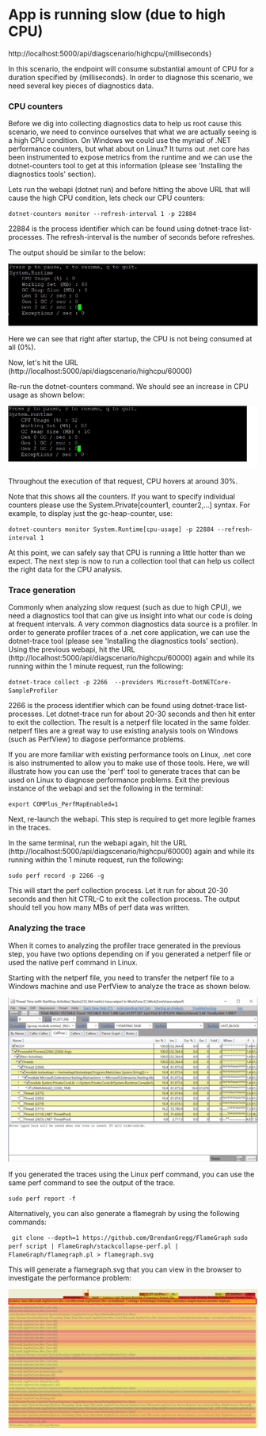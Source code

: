 # App is running slow (due to high CPU)

http://localhost:5000/api/diagscenario/highcpu/{milliseconds}

In this scenario, the endpoint will consume substantial amount of CPU for a duration specified by {milliseconds}. In order to diagnose this scenario, we need several key pieces of diagnostics data.

### CPU counters
Before we dig into collecting diagnostics data to help us root cause this scenario, we need to convince ourselves that what we are actually seeing is a high CPU condition. On Windows we could use the myriad of .NET performance counters, but what about on Linux? It turns out .net core has been instrumented to expose metrics from the runtime and we can use the dotnet-counters tool to get at this information (please see 'Installing the diagnostics tools' section). 

Lets run the webapi (dotnet run) and before hitting the above URL that will cause the high CPU condition, lets check our CPU counters:

`dotnet-counters monitor --refresh-interval 1 -p 22884`

22884 is the process identifier which can be found using dotnet-trace list-processes. The refresh-interval is the number of seconds before refreshes. 

The output should be similar to the below:

![alt text](https://github.com/MarioHewardt/netcorediag/blob/master/cpulow.jpg)

Here we can see that right after startup, the CPU is not being consumed at all (0%). 

Now, let's hit the URL (http://localhost:5000/api/diagscenario/highcpu/60000)

Re-run the dotnet-counters command. We should see an increase in CPU usage as shown below:

![alt text](https://github.com/MarioHewardt/netcorediag/blob/master/cpuhigh.jpg)

Throughout the execution of that request, CPU hovers at around 30%.  

Note that this shows all the counters. If you want to specify individual counters please use the System.Private[counter1, counter2,...] syntax. For example, to display just the gc-heap-counter, use:

`dotnet-counters monitor System.Runtime[cpu-usage] -p 22884 --refresh-interval 1`

At this point, we can safely say that CPU is running a little hotter than we expect. The next step is now to run a collection tool that can help us collect the right data for the CPU analysis.  


### Trace generation
Commonly when analyzing slow request (such as due to high CPU), we need a diagnostics tool that can give us insight into what our code is doing at frequent intervals. A very common diagnostics data source is a profiler. In order to generate profiler traces of a .net core application, we can use the dotnet-trace tool (please see 'Installing the diagnostics tools' section). Using the previous webapi, hit the URL (http://localhost:5000/api/diagscenario/highcpu/60000) again and while its running within the 1 minute request, run the following:

`dotnet-trace collect -p 2266  --providers Microsoft-DotNETCore-SampleProfiler`

2266 is the process identifier which can be found using dotnet-trace list-processes. Let dotnet-trace run for about 20-30 seconds and then hit enter to exit the collection. 
The result is a netperf file located in the same folder. netperf files are a great way to use existing analysis tools on Windows (such as PerfView) to diagose performance problems. 

If you  are more familiar with existing performance tools on Linux, .net core is also instrumented to allow you to make use of those tools. Here, we will illustrate how you can use the 'perf' tool to generate traces that can be used on Linux to diagnose performance problems. Exit the previous instance of the webapi and set the following in the terminal:

`export COMPlus_PerfMapEnabled=1`

Next, re-launch the webapi. This step is required to get more legible frames in the traces. 

In the same terminal, run the webapi again, hit the URL (http://localhost:5000/api/diagscenario/highcpu/60000) again and while its running within the 1 minute request, run the following:

`sudo perf record -p 2266 -g`

This will start the perf collection process. Let it run for about 20-30 seconds and then hit CTRL-C to exit the collection process. The output should tell you how many MBs of perf data was written.  


### Analyzing the trace
When it comes to analyzing the profiler trace generated in the previous step, you have two options depending on if you generated a netperf file or used the native perf command in Linux. 

Starting with the netperf file, you need to transfer the netperf file to a Windows machine and use PerfView to analyze the trace as shown below.

![alt text](https://github.com/MarioHewardt/netcorediag/blob/master/perfview.jpg)

If you generated the traces using the Linux perf command, you can use the same perf command to see the output of the trace.

`sudo perf report -f`

Alternatively, you can also generate a flamegrah by using the following commands:

` git clone --depth=1 https://github.com/BrendanGregg/FlameGraph`
`sudo perf script | FlameGraph/stackcollapse-perf.pl | FlameGraph/flamegraph.pl > flamegraph.svg`

This will generate a flamegraph.svg that you can view in the browser to investigate the performance problem:

![alt text](https://github.com/MarioHewardt/netcorediag/blob/master/flamegraph.jpg)






